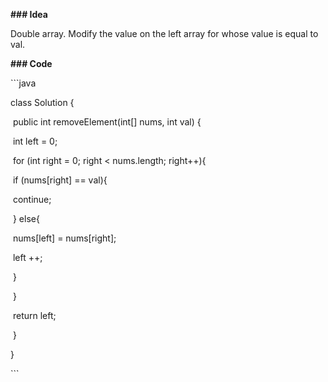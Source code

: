 **### Idea**

Double array. Modify the value on the left array for whose value is equal to val.



**### Code**



\```java

class Solution {

​    public int removeElement(int[] nums, int val) {

​        int left = 0;

​        for (int right = 0; right < nums.length; right++){

​            if (nums[right] == val){

​                continue;

​            } else{

​                nums[left] = nums[right];

​                left ++;

​            }

​        }

​        return left;



​    }

}

\```